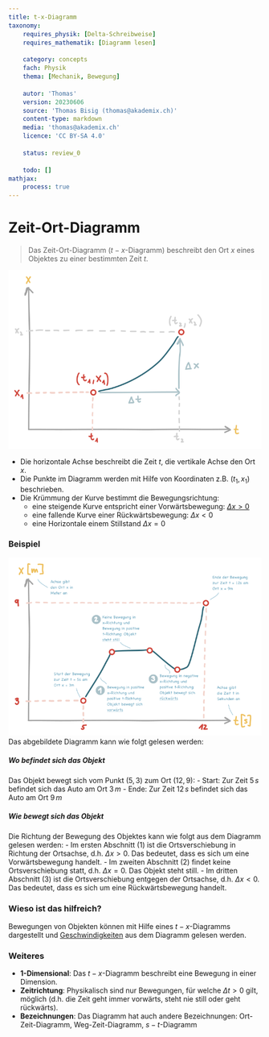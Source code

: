 ```yaml
---
title: t-x-Diagramm
taxonomy:
	requires_physik: [Delta-Schreibweise]
	requires_mathematik: [Diagramm lesen]

	category: concepts
	fach: Physik
	thema: [Mechanik, Bewegung]

	autor: 'Thomas'
	version: 20230606
	source: 'Thomas Bisig (thomas@akademix.ch)'
	content-type: markdown
	media: 'thomas@akademix.ch'
	licence: 'CC BY-SA 4.0'

	status: review_0

	todo: []
mathjax:
	process: true
---
```


# Zeit-Ort-Diagramm

> Das Zeit-Ort-Diagramm ($t-x$-Diagramm) beschreibt den Ort $x$ eines Objektes zu einer bestimmten Zeit $t$.

![Zeit-Ort-Diagramm (t-x-Diagramm) theoretische Darstellung](Zeit-Ort-Diagramm-theoretisch.svg?resize=450,300&class=float-right)

- Die horizontale Achse beschreibt die Zeit $t$, die vertikale Achse den Ort $x$.
- Die Punkte im Diagramm werden mit Hilfe von Koordinaten z.B. $(t_1,x_1)$ beschrieben.
- Die Krümmung der Kurve bestimmt die Bewegungsrichtung:
	- eine steigende Kurve entspricht einer Vorwärtsbewegung: [$\Delta x \gt 0$][1]
	- eine fallende Kurve einer Rückwärtsbewegung: $\Delta x \lt 0$
	- eine Horizontale einem Stillstand $\Delta x=0$

### Beispiel
![Beispiel eines Zeit-Ort-Diagramm (t-x-Diagramm)](Zeit-Ort-Diagramm-Beispiel.svg?resize=450,350&class=float-right) Das abgebildete Diagramm kann wie folgt gelesen werden:

##### Wo befindet sich das Objekt
Das Objekt bewegt sich vom Punkt $(5,3)$ zum Ort $(12,9)$:
	- Start: Zur Zeit $5\,s$ befindet sich das Auto am Ort $3\,m$
	- Ende: Zur Zeit $12\,s$ befindet sich das Auto am Ort $9\,m$

##### Wie bewegt sich das Objekt
Die Richtung der Bewegung des Objektes kann wie folgt aus dem Diagramm gelesen werden:
	- Im ersten Abschnitt (1) ist die Ortsverschiebung in Richtung der Ortsachse, d.h. $\Delta x \gt 0$. Das bedeutet, dass es sich um eine Vorwärtsbewegung handelt.
	- Im zweiten Abschnitt (2) findet keine Ortsverschiebung statt, d.h. $\Delta x=0$. Das Objekt steht still.
	- Im dritten Abschnitt (3) ist die Ortsverschiebung entgegen der Ortsachse, d.h. $\Delta x \lt 0$. Das bedeutet, dass es sich um eine Rückwärtsbewegung handelt.

### Wieso ist das hilfreich?
Bewegungen von Objekten können mit Hilfe eines $t-x$-Diagramms dargestellt und [Geschwindigkeiten][1] aus dem Diagramm gelesen werden.

### Weiteres
- **1-Dimensional**: Das $t-x$-Diagramm beschreibt eine Bewegung in einer Dimension.
- **Zeitrichtung**: Physikalisch sind nur Bewegungen, für welche $\Delta t \gt 0$ gilt, möglich (d.h. die Zeit geht immer vorwärts, steht nie still oder geht rückwärts).
- **Bezeichnungen**: Das Diagramm hat auch andere Bezeichnungen: Ort-Zeit-Diagramm, Weg-Zeit-Diagramm, $s-t$-Diagramm

[1]: <konzepte/konzept-1/> "Name des Konzepts"
